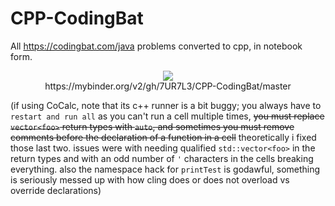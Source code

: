 # CPP-CodingBat
All https://codingbat.com/java problems converted to cpp, in notebook form.

<p align="center">
  <a href="https://mybinder.org/v2/gh/7UR7L3/CPP-CodingBat/master"><img src="https://mybinder.org/badge_logo.svg"></a>
  <br>
  https://mybinder.org/v2/gh/7UR7L3/CPP-CodingBat/master
</p>

(if using CoCalc, note that its c++ runner is a bit buggy; you always have to `restart and run all` as you can't run a cell multiple times, ~~you must replace `vector<foo>` return types with `auto`, and sometimes you must remove comments before the declaration of a function in a cell~~ theoretically i fixed those last two. issues were with needing qualified `std::vector<foo>` in the return types and with an odd number of `'` characters in the cells breaking everything. also the namespace hack for `printTest` is godawful, something is seriously messed up with how cling does or does not overload vs override declarations)
